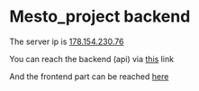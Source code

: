 # Mesto_project backend

The server ip is [178.154.230.76](http://178.154.230.76/)

You can reach the backend (api) via [this](https://api.alexg.students.nomoreparties.co/) link

And the frontend part can be reached [here](https://alexg.students.nomoreparties.co/)
